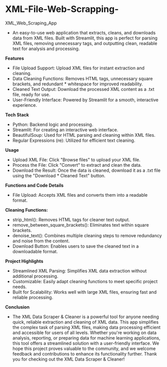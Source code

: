 # XML-File-Web-Scrapping-
XML_Web_Scraping_App

* An easy-to-use web application that extracts, cleans, and downloads data from XML files. Built with Streamlit, this app is perfect for parsing XML files, removing unnecessary tags, and outputting clean, readable text for analysis and processing.

**Features**

* File Upload Support: Upload XML files for instant extraction and cleaning.
* Data Cleaning Functions: Removes HTML tags, unnecessary square brackets, and redundant * 
  whitespace for improved readability.
* Cleaned Text Output: Download the processed XML content as a .txt file, ready for use.
* User-Friendly Interface: Powered by Streamlit for a smooth, interactive experience.

**Tech Stack**

* Python: Backend logic and processing.
* Streamlit: For creating an interactive web interface.
* BeautifulSoup: Used for HTML parsing and cleaning within XML files.
* Regular Expressions (re): Utilized for efficient text cleaning.

**Usage**

* Upload XML File: Click "Browse files" to upload your XML file.
* Process the File: Click "Convert" to extract and clean the data.
* Download the Result: Once the data is cleaned, download it as a .txt file using the "Download * Cleaned Text" button.

 **Functions and Code Details**

* File Upload: Accepts XML files and converts them into a readable format.

 **Cleaning Functions:**

* strip_html(): Removes HTML tags for cleaner text output.
* remove_between_square_brackets(): Eliminates text within square brackets.
* denoise_text(): Combines multiple cleaning steps to remove redundancy and noise from the content.
* Download Button: Enables users to save the cleaned text in a downloadable format.

**Project Highlights**

* Streamlined XML Parsing: Simplifies XML data extraction without additional processing.
* Customizable: Easily adapt cleaning functions to meet specific project needs.
* Built for Scalability: Works well with large XML files, ensuring fast and reliable processing.

**Conclusion**
* The XML Data Scraper & Cleaner is a powerful tool for anyone needing quick, reliable extraction and cleaning of XML data. This app simplifies the complex task of parsing XML files, making data processing efficient and accessible for users of all levels. Whether you're working on data analysis, reporting, or preparing data for machine learning applications, this tool offers a streamlined solution with a user-friendly interface. We hope this project proves valuable to the community, and we welcome feedback and contributions to enhance its functionality further. Thank you for checking out the XML Data Scraper & Cleaner!

